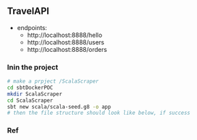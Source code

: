 ## TravelAPI
- endpoints:
	- http://localhost:8888/hello
	- http://localhost:8888/users
	- http://localhost:8888/orders

### Inin the project
```bash
# make a prpject /ScalaScraper
cd sbtDockerPOC
mkdir ScalaScraper 
cd ScalaScraper
sbt new scala/scala-seed.g8 -o app
# then the file structure should look like below, if success
```

### Ref